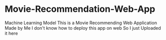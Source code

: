 # Movie-Recommendation-Web-App
Machine Learning Model
This is a Movie Recommending Web Application Made by Me 
I don't know how to deploy this app on web So I just Uploaded it here
